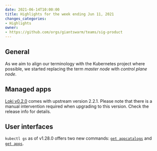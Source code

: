 ```yaml
---
date: 2021-06-14T10:00:00
title: Highlights for the week ending Jun 11, 2021
changes_categories:
- Highlights
owner:
- https://github.com/orgs/giantswarm/teams/sig-product
---
```


## General

As we aim to align our terminology with the Kubernetes project where possible, we started replacing the term _master node_ with _control plane node_.

## Managed apps

[Loki v0.2.0](https://docs.giantswarm.io/changes/managed-apps/loki-app/v0.2.0/) comes with upstream version 2.2.1. Please note that there is a manual intervention required when upgrading to this version. Check the release info for details.

## User interfaces

`kubectl gs` as of v1.28.0 offers two new commands: [`get appcatalogs`](https://docs.giantswarm.io/ui-api/kubectl-gs/get-appcatalogs/) and [`get apps`](https://docs.giantswarm.io/ui-api/kubectl-gs/get-apps/).

